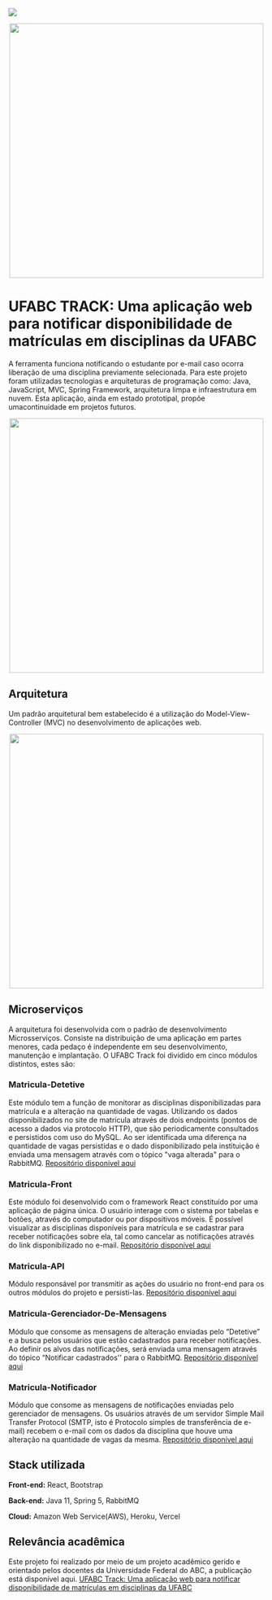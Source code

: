 <img align="center" src="(https://user-images.githubusercontent.com/50127863/167978631-f5a512ac-5d09-4a3b-9477-3e0e38b0524e.png)"></a>
<p align="center"><img src="https://user-images.githubusercontent.com/50127863/167978631-f5a512ac-5d09-4a3b-9477-3e0e38b0524e.png" width="500"></p>

# UFABC TRACK: Uma aplicação web para notificar disponibilidade de matrículas em disciplinas da UFABC

A ferramenta funciona notificando o estudante por e-mail caso ocorra liberação de uma disciplina previamente selecionada. Para este projeto foram utilizadas tecnologias e arquiteturas de programação como: Java, JavaScript, MVC, Spring Framework, arquitetura limpa e infraestrutura em nuvem. Esta aplicação, ainda em estado prototipal, propõe umacontinuidade em projetos futuros.

<p align="center"><img src="https://user-images.githubusercontent.com/50127863/167979810-29a97483-8f97-41f0-b54a-220f12027c4f.PNG" width="500"></p>

## Arquitetura 
Um padrão arquitetural bem estabelecido é a utilização do Model-View-Controller (MVC) no desenvolvimento de aplicações web.
<p align="center"><img src="https://user-images.githubusercontent.com/50127863/167979213-cb8f5aa4-f4ed-4993-97ec-a3b4ea735d39.png" width="500"></p>




## Microserviços

A arquitetura foi desenvolvida com o padrão de desenvolvimento Microsserviços. Consiste na distribuição de uma aplicação em partes menores, cada pedaço é independente em seu desenvolvimento, manutenção e implantação. O UFABC Track foi dividido em cinco módulos distintos, estes são:

### Matricula-Detetive
Este módulo tem a função de monitorar as disciplinas disponibilizadas para matrícula e a alteração na quantidade de vagas. Utilizando os dados disponibilizados no site de matrícula através de dois endpoints (pontos de acesso a dados via protocolo HTTP), que são periodicamente consultados e persistidos com uso do MySQL. Ao ser identificada uma diferença na quantidade de vagas persistidas e o dado disponibilizado pela instituição é enviada uma mensagem através com o tópico "vaga alterada" para o RabbitMQ.
<a href="https://github.com/danieldjgomes/matricula-detetive" target="_blank">Repositório disponível aqui</a>

### Matricula-Front
Este módulo foi desenvolvido com o framework React constituído por uma aplicação de página única. O usuário interage com o sistema por tabelas e botões, através do computador ou por dispositivos móveis. É possível visualizar as disciplinas disponíveis para matrícula e se cadastrar para receber notificações sobre ela, tal como cancelar as notificações através do link disponibilizado no e-mail.
<a href="https://github.com/danieldjgomes/matricula-front" target="_blank">Repositório disponível aqui</a>

### Matricula-API
Módulo responsável por transmitir as ações do usuário no front-end para os outros módulos do projeto e persisti-las.
<a href="https://github.com/danieldjgomes/matricula-api" target="_blank">Repositório disponível aqui</a>

### Matricula-Gerenciador-De-Mensagens
Módulo que consome as mensagens de alteração enviadas pelo “Detetive” e a busca pelos usuários que estão cadastrados para receber notificações. Ao definir os alvos das notificações, será enviada uma mensagem através do tópico “Notificar cadastrados'' para o RabbitMQ.
<a href="https://github.com/danieldjgomes/matricula-gerenciador-de-mensagem" target="_blank">Repositório disponível aqui</a>

### Matricula-Notificador
Módulo que consome as mensagens de notificações enviadas pelo gerenciador de mensagens. Os usuários através de um servidor Simple Mail Transfer Protocol (SMTP, isto é Protocolo simples de transferência de e-mail) recebem o e-mail com os dados da disciplina que houve uma alteração na quantidade de vagas da mesma.
<a href="https://github.com/danieldjgomes/matricula-notificador" target="_blank">Repositório disponível aqui</a>


## Stack utilizada
**Front-end:** React, Bootstrap

**Back-end:** Java 11, Spring 5, RabbitMQ

**Cloud:** Amazon Web Service(AWS), Heroku, Vercel

## Relevância acadêmica
Este projeto foi realizado por meio de um projeto acadêmico gerido e orientado pelos docentes da Universidade Federal do ABC, a publicação está disponível aqui.
<a href="https://github.com/danieldjgomes/matricula-api/blob/main/UFABC%20TRACK_%20Uma%20aplica%C3%A7%C3%A3o%20web%20para%20notificar%20disponibilidade%20de%20matr%C3%ADculas%20em%20disciplinas%20da%20UFABC.pdf" target="_blank">UFABC Track: Uma aplicação web para notificar disponibilidade de matrículas em disciplinas da UFABC</a>
